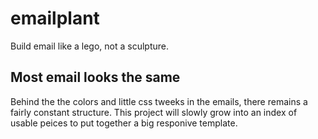 # emailplant
Build email like a lego, not a sculpture.

## Most email looks the same
Behind the the colors and little css tweeks in the emails, there remains a fairly constant structure.
This project will slowly grow into an index of usable peices to put together a big responive template.

